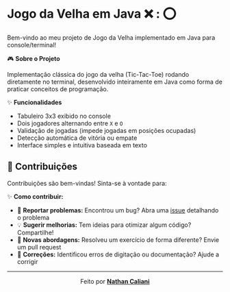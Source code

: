 # Jogo da Velha em Java :x: : :o:

Bem-vindo ao meu projeto de Jogo da Velha implementado em Java para console/terminal!

🎮 **Sobre o Projeto**

Implementação clássica do jogo da velha (Tic-Tac-Toe) rodando diretamente no terminal, desenvolvido inteiramente em Java como forma de praticar conceitos de programação.

✨ **Funcionalidades**

* Tabuleiro 3x3 exibido no console
* Dois jogadores alternando entre `X` e `O`
* Validação de jogadas (impede jogadas em posições ocupadas)
* Detecção automática de vitória ou empate
* Interface simples e intuitiva baseada em texto

## 🤝 Contribuições

Contribuições são bem-vindas! Sinta-se à vontade para:

✨ **Como contribuir:**
- 🐛 **Reportar problemas:** Encontrou um bug? Abra uma [issue](https://github.com/NtCalii/Jogo_Da_Velha/issues) detalhando o problema
- 💡 **Sugerir melhorias:** Tem ideias para otimizar algum código? Compartilhe!
- 🧠 **Novas abordagens:** Resolveu um exercício de forma diferente? Envie um pull request
- 📝 **Correções:** Identificou erros de digitação ou documentação? Ajude a corrigir

---

<div align="center">
  
Feito por **[Nathan Caliani](https://github.com/NtCalii)**  

</div>
